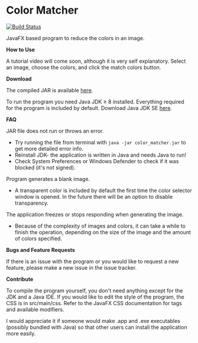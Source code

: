 # Color Matcher

[![Build Status](https://travis-ci.org/elanlb/color-matcher.svg?branch=master)](https://travis-ci.org/elanlb/color-matcher)

JavaFX based program to reduce the colors in an image.

**How to Use**

A tutorial video will come soon, although it is very self explanatory. Select an image, choose the colors, and click the match colors button.

**Download**

The compiled JAR is available [here](https://github.com/elanlb/color-matcher/tree/master/builds/color_matcher.jar).

To run the program you need Java JDK ≥ 8 installed. Everything required for the program is included by default. Download Java JDK SE [here](http://www.oracle.com/technetwork/java/javase/downloads/index.html).

**FAQ**

JAR file does not run or throws an error.

- Try running the file from terminal with `java -jar color_matcher.jar` to get more detailed error info.
- Reinstall JDK- the application is written in Java and needs Java to run!
- Check System Preferences or Windows Defender to check if it was blocked (it's not signed).

Program generates a blank image.

- A transparent color is included by default the first time the color selector window is opened. In the future there will be an option to disable transparency.

The application freezes or stops responding when generating the image.

- Because of the complexity of images and colors, it can take a while to finish the operation, depending on the size of the image and the amount of colors specified.

**Bugs and Feature Requests**

If there is an issue with the program or you would like to request a new feature, please make a new issue in the issue tracker.

**Contribute**

To compile the program yourself, you don't need anything except for the JDK and a Java IDE. If you would like to edit 
the style of the program, the CSS is in src/main/css. Refer to the JavaFX CSS documentation for tags and available modifiers.

I would appreciate it if someone would make .app and .exe executables (possibly bundled with Java) so that other users can install the application more easily.
